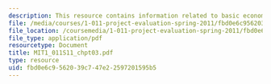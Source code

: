 ```yaml
---
description: This resource contains information related to basic economic concepts.
file: /media/courses/1-011-project-evaluation-spring-2011/fbd0e6c9562039c747e22597201595b5_MIT1_011S11_chpt03.pdf
file_location: /coursemedia/1-011-project-evaluation-spring-2011/fbd0e6c9562039c747e22597201595b5_MIT1_011S11_chpt03.pdf
file_type: application/pdf
resourcetype: Document
title: MIT1_011S11_chpt03.pdf
type: resource
uid: fbd0e6c9-5620-39c7-47e2-2597201595b5
---
```

